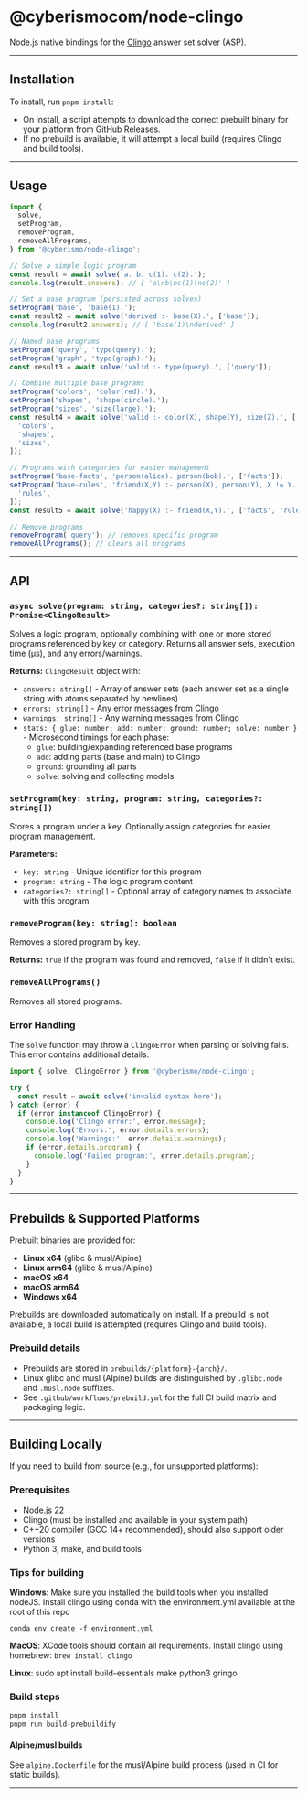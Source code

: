 # @cyberismocom/node-clingo

Node.js native bindings for the [Clingo](https://potassco.org/clingo/) answer set solver (ASP).

---

## Installation

To install, run `pnpm install`:

- On install, a script attempts to download the correct prebuilt binary for your platform from GitHub Releases.
- If no prebuild is available, it will attempt a local build (requires Clingo and build tools).

---

## Usage

```js
import {
  solve,
  setProgram,
  removeProgram,
  removeAllPrograms,
} from '@cyberismo/node-clingo';

// Solve a simple logic program
const result = await solve('a. b. c(1). c(2).');
console.log(result.answers); // [ 'a\nb\nc(1)\nc(2)' ]

// Set a base program (persisted across solves)
setProgram('base', 'base(1).');
const result2 = await solve('derived :- base(X).', ['base']);
console.log(result2.answers); // [ 'base(1)\nderived' ]

// Named base programs
setProgram('query', 'type(query).');
setProgram('graph', 'type(graph).');
const result3 = await solve('valid :- type(query).', ['query']);

// Combine multiple base programs
setProgram('colors', 'color(red).');
setProgram('shapes', 'shape(circle).');
setProgram('sizes', 'size(large).');
const result4 = await solve('valid :- color(X), shape(Y), size(Z).', [
  'colors',
  'shapes',
  'sizes',
]);

// Programs with categories for easier management
setProgram('base-facts', 'person(alice). person(bob).', ['facts']);
setProgram('base-rules', 'friend(X,Y) :- person(X), person(Y), X != Y.', [
  'rules',
]);
const result5 = await solve('happy(X) :- friend(X,Y).', ['facts', 'rules']);

// Remove programs
removeProgram('query'); // removes specific program
removeAllPrograms(); // clears all programs
```

---

## API

### `async solve(program: string, categories?: string[]): Promise<ClingoResult>`

Solves a logic program, optionally combining with one or more stored programs referenced by key or category. Returns all answer sets, execution time (μs), and any errors/warnings.

**Returns:** `ClingoResult` object with:

- `answers: string[]` - Array of answer sets (each answer set as a single string with atoms separated by newlines)
- `errors: string[]` - Any error messages from Clingo
- `warnings: string[]` - Any warning messages from Clingo
- `stats: { glue: number; add: number; ground: number; solve: number }` - Microsecond timings for each phase:
  - `glue`: building/expanding referenced base programs
  - `add`: adding parts (base and main) to Clingo
  - `ground`: grounding all parts
  - `solve`: solving and collecting models


### `setProgram(key: string, program: string, categories?: string[])`

Stores a program under a key. Optionally assign categories for easier program management.

**Parameters:**

- `key: string` - Unique identifier for this program
- `program: string` - The logic program content
- `categories?: string[]` - Optional array of category names to associate with this program

### `removeProgram(key: string): boolean`

Removes a stored program by key.

**Returns:** `true` if the program was found and removed, `false` if it didn't exist.

### `removeAllPrograms()`

Removes all stored programs.

### Error Handling

The `solve` function may throw a `ClingoError` when parsing or solving fails. This error contains additional details:

```js
import { solve, ClingoError } from '@cyberismo/node-clingo';

try {
  const result = await solve('invalid syntax here');
} catch (error) {
  if (error instanceof ClingoError) {
    console.log('Clingo error:', error.message);
    console.log('Errors:', error.details.errors);
    console.log('Warnings:', error.details.warnings);
    if (error.details.program) {
      console.log('Failed program:', error.details.program);
    }
  }
}
```

---

## Prebuilds & Supported Platforms

Prebuilt binaries are provided for:

- **Linux x64** (glibc & musl/Alpine)
- **Linux arm64** (glibc & musl/Alpine)
- **macOS x64**
- **macOS arm64**
- **Windows x64**

Prebuilds are downloaded automatically on install. If a prebuild is not available, a local build is attempted (requires Clingo and build tools).

### Prebuild details

- Prebuilds are stored in `prebuilds/{platform}-{arch}/`.
- Linux glibc and musl (Alpine) builds are distinguished by `.glibc.node` and `.musl.node` suffixes.
- See `.github/workflows/prebuild.yml` for the full CI build matrix and packaging logic.

---

## Building Locally

If you need to build from source (e.g., for unsupported platforms):

### Prerequisites

- Node.js 22
- Clingo (must be installed and available in your system path)
- C++20 compiler (GCC 14+ recommended), should also support older versions
- Python 3, make, and build tools

### Tips for building

**Windows**:
Make sure you installed the build tools when you installed nodeJS.
Install clingo using conda with the environment.yml available at the root of this repo

```
conda env create -f environment.yml

```

**MacOS**:
XCode tools should contain all requirements. Install clingo using homebrew:
`brew install clingo`

**Linux**:
sudo apt install build-essentials make python3 gringo

### Build steps

```sh
pnpm install
pnpm run build-prebuildify
```

#### Alpine/musl builds

See `alpine.Dockerfile` for the musl/Alpine build process (used in CI for static builds).

---
